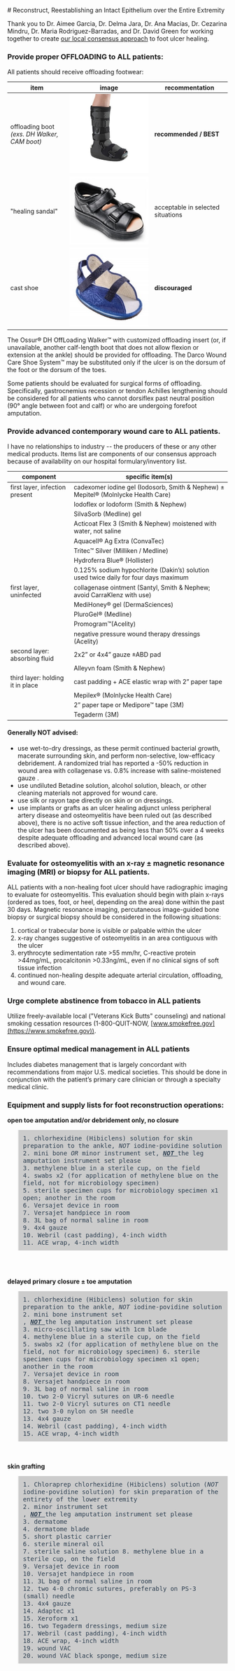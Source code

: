 <head>
<!-- Global site tag (gtag.js) - Google Analytics -->
<script async src="https://www.googletagmanager.com/gtag/js?id=G-YPLVGC5FDP"></script>
<script>
  window.dataLayer = window.dataLayer || [];
  function gtag(){dataLayer.push(arguments);}
  gtag('js', new Date());

  gtag('config', 'G-YPLVGC5FDP');
</script>
</head>
# Reconstruct, Reestablishing an Intact Epithelium over the Entire Extremity

Thank you to Dr. Aimee Garcia, Dr. Delma Jara, Dr. Ana Macias, Dr. Cezarina Mindru, Dr. Maria Rodriguez-Barradas, and Dr. David Green for working together to create [our local consensus approach](https://github.com/nealbarshes/nealbarshes.github.io/blob/main/assets/NHFUconsensus.pdf) to foot ulcer healing.


### Provide proper OFFLOADING to ALL patients:

All patients should receive offloading footwear: 

| item  | image  | recommentation  |
|---|---|---|
| offloading boot<br><i>(exs. DH Walker, CAM boot)</i>  |  ![OffloadingBoot](/assets/OffloadingBoot.jpg) | <b>recommended / BEST</b> | 
| "healing sandal"  |  ![HealingSandal](/assets/HealingSandal.jpg) | acceptable in selected situations |
| cast shoe  | ![cast shoe](/assets/CastShoe.jpg) | <b>discouraged</b> |

The Ossur® DH OffLoading Walker™ with customized offloading insert (or, if unavailable, another calf-length boot that does not allow flexion or extension at the ankle) should be provided for offloading. The Darco Wound Care Shoe System™ may be substituted only if the ulcer is on the dorsum of the foot or the dorsum of the toes. 

Some patients should be evaluated for surgical forms of offloading. Specifically, gastrocnemius recession or tendon Achilles lengthening should be considered for all patients who cannot dorsiflex past neutral position (90° angle between foot and calf) or who are undergoing forefoot amputation. 


### Provide advanced contemporary wound care to ALL patients.

I have no relationships to industry -- the producers of these or any other medical products. Items list are components of our consensus approach because of availability on our hospital formulary/inventory list.

| component  | specific item(s)  |
|---|---|
| first layer, infection present  | cadexomer iodine gel (Iodosorb, Smith & Nephew) ± Mepitel® (Molnlycke Health Care) |
|  |  Iodoflex or Iodoform (Smith & Nephew) |
|  |  SilvaSorb (Medline) gel  |
|  |  Acticoat Flex 3 (Smith & Nephew) moistened with water, not saline  |
|  |  Aquacell® Ag Extra (ConvaTec)  |
|  |  Tritec™ Silver (Milliken  / Medline)  |
|  |  Hydroferra Blue® (Hollister)  |
|  |  0.125% sodium hypochlorite (Dakin’s) solution used twice daily for four days maximum  |
|  first layer, uninfected  |  collagenase ointment (Santyl, Smith & Nephew; avoid CarraKlenz with use)  |
|  |  MediHoney® gel (DermaSciences)  |
|  |  PluroGel® (Medline)  |
|  | Promogram™(Acelity)  |
|  |  negative pressure wound therapy dressings (Acelity)  |
| second layer: absorbing fluid |  2x2” or 4x4” gauze ±ABD pad  |
|  |  	Alleyvn foam (Smith & Nephew)  |
| third layer: holding it in place  | cast padding + ACE elastic wrap with 2” paper tape  |
|   | Mepilex® (Molnlycke Health Care)  |
|   | 2” paper tape or Medipore™ tape (3M)  |
|   | Tegaderm (3M)  |

#### Generally NOT advised: 
<ul> <li>use wet-to-dry dressings, as these permit continued bacterial growth, macerate surrounding skin, and perform non-selective, low-efficacy debridement. A randomized trial has reported a -50% reduction in wound area with collagenase vs. 0.8% increase with saline-moistened gauze .</li> 
<li>use undiluted Betadine solution, alcohol solution, bleach, or other cleaning materials not approved for wound care.</li>
<li>use silk or rayon tape directly on skin or on dressings.</li>
<li>use implants or grafts as an ulcer healing adjunct unless peripheral artery disease and osteomyelitis have been ruled out (as described above), there is no active soft tissue infection, and the area reduction of the ulcer has been documented as being less than 50% over a 4 weeks despite adequate offloading and advanced local wound care (as described above).</li> </ul>

### Evaluate for osteomyelitis with an x-ray ± magnetic resonance imaging (MRI) or biopsy for ALL patients.

ALL patients with a non-healing foot ulcer should have radiographic imaging to evaluate for osteomyelitis. This evaluation should begin with plain x-rays (ordered as toes, foot, or heel, depending on the area) done within the past 30 days. Magnetic resonance imaging, percutaneous image-guided bone biopsy or surgical biopsy should be considered in the following situations:
<ol>
<li>cortical or trabecular bone is visible or palpable within the ulcer</li>
<li>x-ray changes suggestive of osteomyelitis in an area contiguous with the ulcer</li>
<li>erythrocyte sedimentation rate >55 mm/hr, C-reactive protein >44mg/mL, procalcitonin >0.33ng/mL, even if no clinical signs of soft tissue infection</li>
<li>continued non-healing despite adequate arterial circulation, offloading, and wound care.</li>
</ol>


### Urge complete abstinence from tobacco in ALL patients

Utilize freely-available local ("Veterans Kick Butts" counseling) and national smoking cessation resources (1-800-QUIT-NOW, [www.smokefree.gov](https://www.smokefree.gov)).

### Ensure optimal medical management in ALL patients

Includes diabetes management that is largely concordant with recommendations from major U.S. medical societies. This should be done in conjunction with the patient’s primary care clinician or through a specialty medical clinic.


### Equipment and supply lists for foot reconstruction operations:

<b>open toe amputation and/or debridement only, no closure</b>
<blockquote style="padding: 10px; font-style: normal; color: #2C3E50; background-color: #ccc;"><tt>
1. chlorhexidine (Hibiclens) solution for skin preparation to the ankle, <i>NOT</i> iodine-povidine solution<br> 
  2. mini bone <i>OR</i> minor instrument set, <i><b><u>NOT </i></u></b>the leg amputation instrument set please<br>
3. methylene blue in a sterile cup, on the field<br>
4. swabs x2 (for application of methylene blue on the field, not for microbiology specimen)<br>
5. sterile specimen cups for microbiology specimen x1 open; another in the room<br>
6. Versajet device in room<br>
7. Versajet handpiece in room<br>
8. 3L bag of normal saline in room<br>
9. 4x4 gauze<br>
10. Webril (cast padding), 4-inch width<br>
11. ACE wrap, 4-inch width<br>
</tt></blockquote>
<br>
<br>

<b>delayed primary closure ± toe amputation</b>
<blockquote style="padding: 10px; font-style: normal; color: #2C3E50; background-color: #ccc;"><tt>
1. chlorhexidine (Hibiclens) solution for skin preparation to the ankle, <i>NOT</i> iodine-povidine solution<br>
2. mini bone instrument set<br>, <i><b><u>NOT </i></u></b>the leg amputation instrument set please<br>
3. micro-oscillating saw with 1cm blade<br>
4. methylene blue in a sterile cup, on the field<br>
5. swabs x2 (for application of methylene blue on the field, not for microbiology specimen)
6. sterile specimen cups for microbiology specimen x1 open; another in the room<br>
7. Versajet device in room<br>
8. Versajet handpiece in room<br>
9. 3L bag of normal saline in room<br>
10. two 2-0 Vicryl sutures on UR-6 needle<br>
11. two 2-0 Vicryl sutures on CT1 needle<br>
12. two 3-0 nylon on SH needle<br>
13. 4x4 gauze<br>
14. Webril (cast padding), 4-inch width<br>
15. ACE wrap, 4-inch width<br>
</tt></blockquote>
<br>
<br>
<b>skin grafting</b>
<blockquote style="padding: 10px; font-style: normal; color: #2C3E50; background-color: #ccc;"><tt>
1. Chloraprep chlorhexidine (Hibiclens) solution (<i>NOT</i> iodine-povidine solution) for skin preparation of the entirety of the lower extremity<br>
2. minor instrument set<br>, <i><b><u>NOT </i></u></b>the leg amputation instrument set please<br>
3. dermatome<br>
4. dermatome blade<br>
5. short plastic carrier<br>
6. sterile mineral oil<br>
7. sterile saline solution
8. methylene blue in a sterile cup, on the field<br>
9. Versajet device in room<br>
10. Versajet handpiece in room<br>
11. 3L bag of normal saline in room<br>
12. two 4-0 chromic sutures, preferably on PS-3 (small) needle<br>
13. 4x4 gauze<br>
14. Adaptec x1<br>
15. Xeroform x1<br>
16. two Tegaderm dressings, medium size<br>
17. Webril (cast padding), 4-inch width<br>
18. ACE wrap, 4-inch width<br>
19. wound VAC<br>
20. wound VAC black sponge, medium size<br>
</tt></blockquote>
